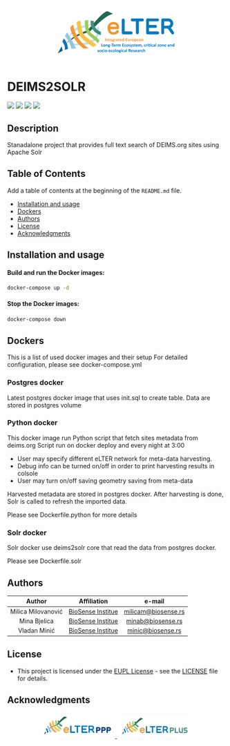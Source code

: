 <p align="center">
  <img src="assets/eLTER-IMAGE-eLTER_logo-v01.svg" alt="eLTER Project Logo" width="300" height="auto"/>
</p>

# DEIMS2SOLR

![](https://img.shields.io/badge/license-EUPL--1.2-orange)
![](https://img.shields.io/badge/Postgres-latest-orange)
![](https://img.shields.io/badge/Python-v3.9-orange)
![](https://img.shields.io/badge/Solr-9.2.1-orange)

## Description

Stanadalone project that provides full text search of DEIMS.org sites using Apache Solr

## Table of Contents

Add a table of contents at the beginning of the `README.md` file.

-   [Installation and usage](#installation-and-usage)
-   [Dockers](#dockers)  
-   [Authors](#authors)
-   [License](#license)
-   [Acknowledgments](#acknowledgments)

## Installation and usage

#### Build and run the Docker images:
```sh
docker-compose up -d
```

#### Stop the Docker images:
```sh
docker-compose down
```

## Dockers
This is a list of used docker images and their setup
For detailed configuration, please see docker-compose.yml

### Postgres docker
Latest postgres docker image that uses init.sql to create table.
Data are stored in postgres volume

### Python docker

This docker image run Python script that fetch sites metadata from deims.org
Script run on docker deploy and every night at 3:00

- User may specify different eLTER network for meta-data harvesting.
- Debug info can be turned on/off in order to print harvesting results in colsole
- User may turn on/off saving geometry saving from meta-data

Harvested metadata are stored in postgres docker.
After harvesting is done, Solr is called to refresh the imported data.

Please see Dockerfile.python for more details

### Solr docker
Solr docker use deims2solr core that read the data from postgres docker.


Please see Dockerfile.solr

## Authors

|       Author       |               Affiliation                |                       e-mail                       |
|:------------------:|:----------------------------------------:|:--------------------------------------------------:|
| Milica Milovanović | [BioSense Institue](https://biosense.rs) | [milicam\@biosense.rs](mailto:milicam@biosense.rs) |
|    Mina Bjelica    | [BioSense Institue](https://biosense.rs) |   [minab\@biosense.rs](mailto:minab@biosense.rs)   |
|    Vladan Minić    | [BioSense Institue](https://biosense.rs) |   [minic\@biosense.rs](mailto:minic@biosense.rs)   |


## License

-   This project is licensed under the [EUPL
    License](https://eupl.eu/) - see the [LICENSE](LICENSE) file for
    details.

## Acknowledgments

<p align="center">
  <a href="https://elter-ri.eu/elter-ppp">
    <img src="assets/eLTER-IMAGE-PPP_logo-v01.svg" alt="eLTER PLUS Logo" width="175" height="auto"/>
  </a> <a href="https://elter-ri.eu/elter-plus">
    <img src="assets/eLTER-IMAGE-PLUS_logo-v01.svg" width="175" height="auto"/>
  </a> <a href="https://elter-ri.eu/elter-enrich">
</p>